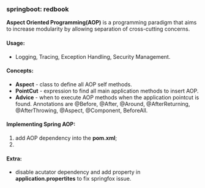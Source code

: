 ### springboot: redbook

**Aspect Oriented Programming(AOP)** is a programming paradigm that aims to increase modularity by allowing separation of cross-cutting concerns.

#### Usage: 
- Logging, Tracing, Exception Handling, Security Management.

#### Concepts:
- **Aspect** - class to define all AOP self methods.
- **PointCut** - expression to find all main application methods to insert AOP.
- **Advice** - when to execute AOP methods when the application pointcut is found. Annotations are @Before, @After, @Around, @AfterReturning, @AfterThrowing, @Aspect, @Component, BeforeAll.

#### Implementing Spring AOP:
1. add AOP dependency into the **pom.xml**;
2. 


#### Extra:
- disable acutator dependency and add property in **application.propertites** to fix springfox issue.
